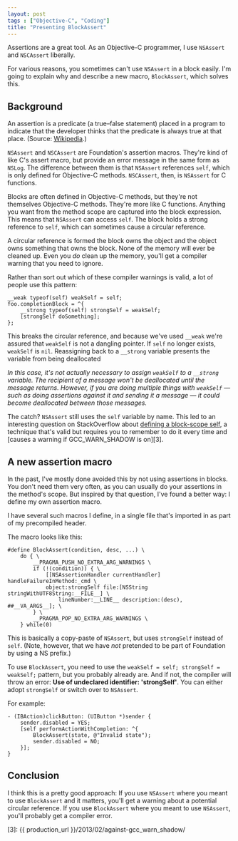 ```yaml
---
layout: post
tags : ["Objective-C", "Coding"]
title: "Presenting BlockAssert"
---
```

Assertions are a great tool. As an Objective-C programmer, I use `NSAssert` and `NSCAssert` liberally.

For various reasons, you sometimes can't use `NSAssert` in a block easily. I'm going to explain why and describe a new macro, `BlockAssert`, which solves this.

<!--more-->

## Background ##

An assertion is a predicate (a true–false statement) placed in a program to indicate that the developer thinks that the predicate is always true at that place. (Source: [Wikipedia][1].)

`NSAssert` and `NSCAssert` are Foundation's assertion macros. They're kind of like C's assert macro, but provide an error message in the same form as `NSLog`. The difference between them is that `NSAssert` references `self`, which is only defined for Objective-C methods. `NSCAssert`, then, is `NSAssert` for C functions.

Blocks are often defined in Objective-C methods, but they're not themselves Objective-C methods. They're more like C functions. Anything you want from the method scope are captured into the block expression. This means that `NSAssert` can access `self`. The block holds a strong reference to `self`, which can sometimes cause a circular reference.

A circular reference is formed the block owns the object and the object owns something that owns the block. None of the memory will ever be cleaned up. Even you *do* clean up the memory, you'll get a compiler warning that you need to ignore.

Rather than sort out which of these compiler warnings is valid, a lot of people use this pattern:

    __weak typeof(self) weakSelf = self;
    foo.completionBlock = ^{
    	__strong typeof(self) strongSelf = weakSelf;
        [strongSelf doSomething];
    };

This breaks the circular reference, and because we've used `__weak` we're assured that `weakSelf` is not a dangling pointer. If `self` no longer exists, `weakSelf` is `nil`. Reassigning back to a `__strong` variable presents the variable from being deallocated

*In this case, it's not actually necessary to assign `weakSelf` to a `__strong` variable. The recipient of a message won't be deallocated until the message returns. However, if you are doing multiple things with `weakSelf` — such as doing assertions against it and sending it a message — it could become deallocated between those messages.*

The catch? `NSAssert` still uses the `self` variable by name. This led to an interesting question on StackOverflow about [defining a block-scope self][2], a technique that's valid but requires you to remember to do it every time and [causes a warning if GCC_WARN_SHADOW is on][3].

## A new assertion macro ##

In the past, I've mostly done avoided this by not using assertions in blocks. You don't need them very often, as you can usually do your assertions in the method's scope. But inspired by that question, I've found a better way: I define my own assertion macro.

I have several such macros I define, in a single file that's imported in as part of my precompiled header.

The macro looks like this:

    #define BlockAssert(condition, desc, ...) \
        do { \
            __PRAGMA_PUSH_NO_EXTRA_ARG_WARNINGS \
            if (!(condition)) { \
                [[NSAssertionHandler currentHandler] handleFailureInMethod:_cmd \
                object:strongSelf file:[NSString stringWithUTF8String:__FILE__] \
                    lineNumber:__LINE__ description:(desc), ##__VA_ARGS__]; \
            } \
            __PRAGMA_POP_NO_EXTRA_ARG_WARNINGS \
        } while(0)

This is basically a copy-paste of `NSAssert`, but uses `strongSelf` instead of `self`. (Note, however, that we have *not* pretended to be part of Foundation by using a NS prefix.)

To use `BlockAssert`, you need to use the `weakSelf = self; strongSelf = weakSelf;` pattern, but you probably already are. And if not, the compiler will throw an error: **Use of undeclared identifier: 'strongSelf'**. You can either adopt `strongSelf` or switch over to `NSAssert`.

For example:

    - (IBAction)clickButton: (UIButton *)sender {
        sender.disabled = YES;
        [self performActionWithCompletion: ^{
            BlockAssert(state, @"Invalid state");
            sender.disabled = NO;
        }];
    }

## Conclusion ##

I think this is a pretty good approach: If you use `NSAssert` where you meant to use `BlockAssert` and it matters, you'll get a warning about a potential circular reference. If you use `BlockAssert` where you meant to use `NSAssert`, you'll probably get a compiler error.

[1]: http://en.wikipedia.org/wiki/Assertion_(computing)
[2]: http://stackoverflow.com/questions/14194600/is-typeofself-self-weakself-construction-legitimate-inside-block
[3]: {{ production_url }}/2013/02/against-gcc_warn_shadow/